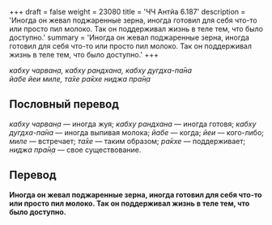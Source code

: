 +++
draft = false
weight = 23080
title = 'ЧЧ Антйа 6.187'
description = 'Иногда он жевал поджаренные зерна, иногда готовил для себя что-то или просто пил молоко. Так он поддерживал жизнь в теле тем, что было доступно.'
summary = 'Иногда он жевал поджаренные зерна, иногда готовил для себя что-то или просто пил молоко. Так он поддерживал жизнь в теле тем, что было доступно.'
+++

_кабху чарван̣а,_ _кабху рандхана,_ _кабху дугдха-па̄на  
йабе йеи миле,_ _та̄хе ра̄кхе ниджа пра̄н̣а_

## Пословный перевод

_кабху_ _чарван̣а_ — иногда жуя; _кабху_ _рандхана_ — иногда готовя; _кабху_ _дугдха_\-_па̄на_ — иногда выпивая молока; _йабе_ — когда; _йеи_ — кого-либо; _миле_ — встречает; _та̄хе_ — таким образом; _ра̄кхе_ — поддерживает; _ниджа_ _пра̄н̣а_ — свое существование.

## Перевод

**Иногда он жевал поджаренные зерна, иногда готовил для себя что-то или просто пил молоко. Так он поддерживал жизнь в теле тем, что было доступно.**
